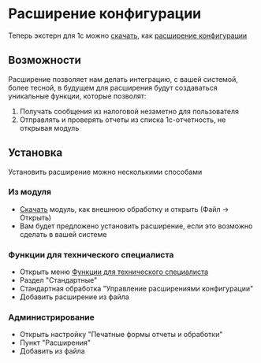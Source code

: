 # Расширение конфигурации

Теперь экстерн для 1с можно [скачать](https://update.testkontur.ru/1c/v1/kext/extension), как [расширение конфигурации](https://v8.1c.ru/platforma/rasshireniya/)

## Возможности

Расширение позволяет нам делать интеграцию, с вашей системой, более тесной, в будущем для расширения будут создаваться уникальные функции, которые позволят:

1. Получать сообщения из налоговой незаметно для пользователя
2. Отправлять и проверять отчеты из списка 1с-отчетность, не открывая модуль

## Установка

Установить расширение можно несколькими способами

### Из модуля

* [Скачать](https://update.testkontur.ru/1c/v1/kext/data-processor) модуль, как внешнюю обработку и открыть (Файл -> Открыть)
* Вам будет предложено установить расширение, если это возможно сделать в вашей системе

### Функции для технического специалиста

* Открыть меню [Функции для технического специалиста](https://v8.1c.ru/platforma/rezhim-tekhnicheskogo-spetsialista/)
* Раздел "Стандартные"
* Стандартная обработка "Управление расширениями конфигурации"
* Добавить расширение из файла

### Администрирование

* Открыть настройку "Печатные формы отчеты и обработки"
* Пункт "Расширения"
* Добавить из файла
